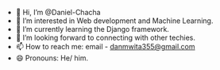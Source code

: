 - 👋 Hi, I’m @Daniel-Chacha
- 👀 I’m interested in Web development and Machine Learning.
- 🌱 I’m currently learning the Django framework.
- 💞️ I’m looking forward to connecting with other techies.
- 📫 How to reach me: email - danmwita355@gmail.com
- 😄 Pronouns: He/ him.

<!---
Daniel-Chacha/Daniel-Chacha is a ✨ special ✨ repository because its `README.md` (this file) appears on your GitHub profile.
You can click the Preview link to take a look at your changes.
--->
